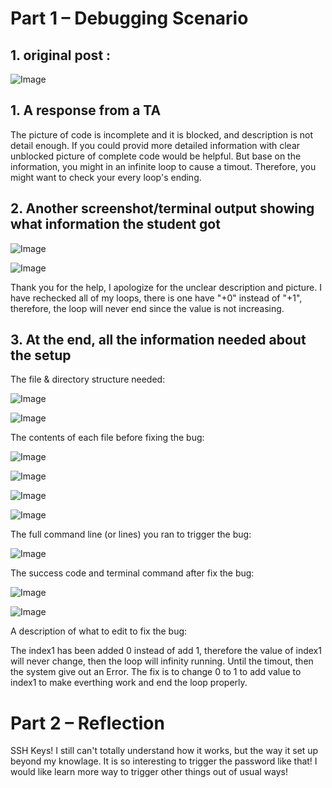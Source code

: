 # Part 1 – Debugging Scenario


## 1. original post :


![Image](lab5-1.jpg)


## 1. A response from a TA

The picture of code is incomplete and it is blocked, and description is not detail enough. If you could provid more detailed information with clear unblocked picture of complete code would be helpful. But base on the information, you might in an infinite loop to cause a timout. Therefore, you might want to check your every loop's ending.

## 2. Another screenshot/terminal output showing what information the student got


![Image](lab5-successcode.jpg)


![Image](lab5-successex.jpg)


Thank you for the help, I apologize for the unclear description and picture. I have rechecked all of my loops, there is one have "+0" instead of "+1", therefore, the loop will never end since the value is not increasing.

## 3. At the end, all the information needed about the setup

The file & directory structure needed:


![Image](lab5-dir1.jpg)


![Image](lab5-dir2.jpg)


The contents of each file before fixing the bug:


![Image](lab5-dir3.jpg)


![Image](lab5-dir4.jpg)


![Image](lab5-dir6.jpg)


![Image](lab-failedcode.jpg)


The full command line (or lines) you ran to trigger the bug:


![Image](lab5-faileex.jpg)


The success code and terminal command after fix the bug:


![Image](lab5-successcode.jpg)


![Image](lab5-successex.jpg)


A description of what to edit to fix the bug:

The index1 has been added 0 instead of add 1, therefore the value of index1 will never change, then the loop will infinity running. Until the timout, then the system give out an Error. The fix is to change 0 to 1 to add value to index1 to make everthing work and end the loop properly.


# Part 2 – Reflection


SSH Keys! I still can't totally understand how it works, but the way it set up beyond my knowlage. It is so interesting to trigger the password like that! I would like learn more way to trigger other things out of usual ways!
